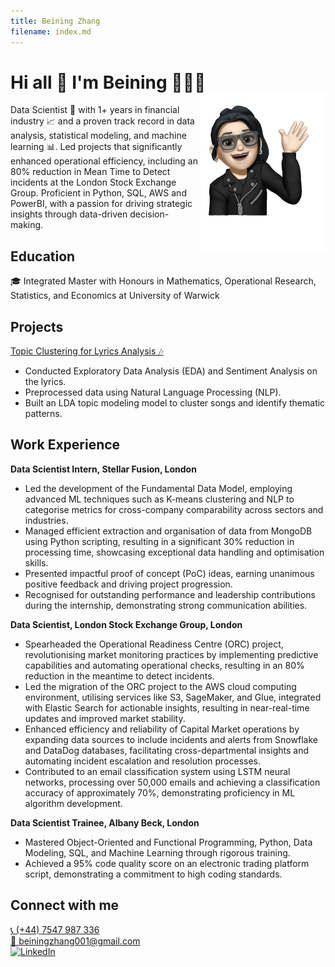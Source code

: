 ```yaml
---
title: Beining Zhang
filename: index.md
--- 
```


# Hi all 👋 I'm Beining 👩🏻‍💻 <img align="right" width="200" src="assets/img/avatar.png">

Data Scientist 🚀 with 1+ years in financial industry 📈 and a proven track record in data analysis, statistical modeling, and machine learning 📊. Led projects that significantly enhanced operational efficiency, including an 80% reduction in Mean Time to Detect incidents at the London Stock Exchange Group. Proficient in Python, SQL, AWS and PowerBI, with a passion for driving strategic insights through data-driven decision-making.


## Education
🎓 Integrated Master with Honours in Mathematics, Operational Research, Statistics, and Economics at University of Warwick

## Projects
[Topic Clustering for Lyrics Analysis 🎶](https://github.com/BeiningZhang/beatles-lyrics-analysis.git) 
- Conducted Exploratory Data Analysis (EDA) and Sentiment Analysis on the lyrics.
- Preprocessed data using Natural Language Processing (NLP).
- Built an LDA topic modeling model to cluster songs and identify thematic patterns.


## Work Experience
**Data Scientist Intern, Stellar Fusion, London**
- Led the development of the Fundamental Data Model, employing advanced ML techniques such as K-means clustering and NLP to categorise metrics for cross-company comparability across sectors and industries.
- Managed efficient extraction and organisation of data from MongoDB using Python scripting, resulting in a significant 30% reduction in processing time, showcasing exceptional data handling and optimisation skills.
- Presented impactful proof of concept (PoC) ideas, earning unanimous positive feedback and driving project progression.
- Recognised for outstanding performance and leadership contributions during the internship, demonstrating strong communication abilities.

**Data Scientist, London Stock Exchange Group, London**
- Spearheaded the Operational Readiness Centre (ORC) project, revolutionising market monitoring practices by implementing predictive capabilities and automating operational checks, resulting in an 80% reduction in the meantime to detect incidents.
- Led the migration of the ORC project to the AWS cloud computing environment, utilising services like S3, SageMaker, and Glue, integrated with Elastic Search for actionable insights, resulting in near-real-time updates and improved market stability.
- Enhanced efficiency and reliability of Capital Market operations by expanding data sources to include incidents and alerts from Snowflake and DataDog databases, facilitating cross-departmental insights and automating incident escalation and resolution processes.
- Contributed to an email classification system using LSTM neural networks, processing over 50,000 emails and achieving a classification accuracy of approximately 70%, demonstrating proficiency in ML algorithm development.


**Data Scientist Trainee, Albany Beck, London**
- Mastered Object-Oriented and Functional Programming, Python, Data Modeling, SQL, and Machine Learning through rigorous training.
- Achieved a 95% code quality score on an electronic trading platform script, demonstrating a commitment to high coding standards.

## Connect with me
[📞 (+44) 7547 987 336](tel:+447547987336)\
[📧 beiningzhang001@gmail.com](mailto:beiningzhang001@gmail.com)\
[![LinkedIn](https://img.shields.io/badge/LinkedIn-0077B5?style=for-the-badge&logo=linkedin&logoColor=white)](https://www.linkedin.com/in/beining-zhang)
